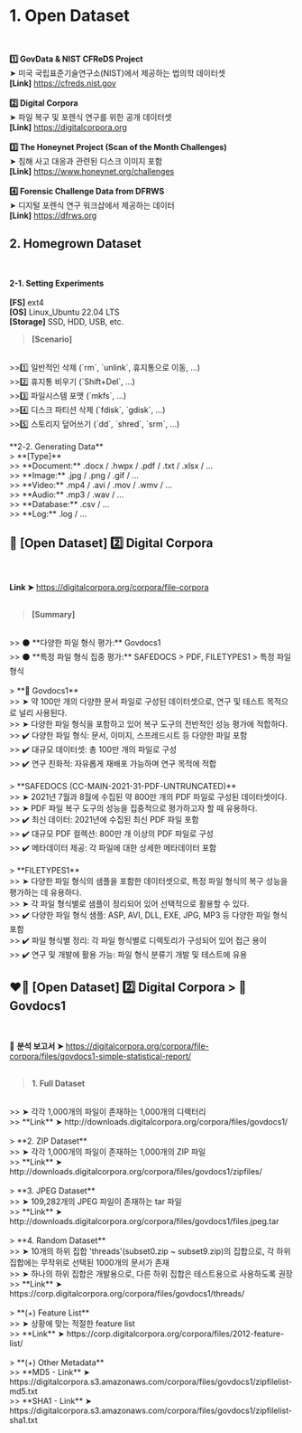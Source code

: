 # 1. Open Dataset
</br>

**1️⃣ GovData & NIST CFReDS Project**
</br>
➤ 미국 국립표준기술연구소(NIST)에서 제공하는 법의학 데이터셋
</br>
**[Link]** https://cfreds.nist.gov
</br>
</br>
**2️⃣ Digital Corpora**
</br>
➤ 파일 복구 및 포렌식 연구를 위한 공개 데이터셋
</br>
**[Link]** https://digitalcorpora.org
</br>
</br>
**3️⃣ The Honeynet Project (Scan of the Month Challenges)**
</br>
➤ 침해 사고 대응과 관련된 디스크 이미지 포함
</br>
**[Link]** https://www.honeynet.org/challenges
</br>
</br>
**4️⃣ Forensic Challenge Data from DFRWS**
</br>
➤ 디지털 포렌식 연구 워크샵에서 제공하는 데이터
</br>
**[Link]** https://dfrws.org
</br>

</div>

## 2. Homegrown Dataset
</br>

**2-1. Setting Experiments**
</br></br>
**[FS]** ext4
</br>
**[OS]** Linux_Ubuntu 22.04 LTS
</br>
**[Storage]** SSD, HDD, USB, etc.
</br>
> **[Scenario]**
</br>
>>1️⃣ 일반적인 삭제 (`rm`, `unlink`, 휴지통으로 이동, ...)
</br>
>>2️⃣ 휴지통 비우기 (`Shift+Del`, ...)
</br>
>>3️⃣ 파일시스템 포맷 (`mkfs`, ...)
</br>
>>4️⃣ 디스크 파티션 삭제 (`fdisk`, `gdisk`, ...)
</br>
>>5️⃣ 스토리지 덮어쓰기 (`dd`, `shred`, `srm`, ...)
</br></br>
**2-2. Generating Data**
</br>
> **[Type]**
</br>
>> **Document:** .docx / .hwpx / .pdf / .txt / .xlsx / ...
</br>
>> **Image:** .jpg / .png / .gif / ...
</br>
>> **Video:** .mp4 / .avi / .mov / .wmv / ...
</br>
>> **Audio:** .mp3 / .wav / ...
</br>
>> **Database:** .csv / ...
</br>
>> **Log:** .log / ...
</br>

</div>

## 📌 [Open Dataset] 2️⃣ Digital Corpora

</br>

**Link ➤** https://digitalcorpora.org/corpora/file-corpora
</br>
</br>
> **[Summary]**
</br>
>> ⚫️ **다양한 파일 형식 평가:** Govdocs1
</br>
>> ⚫️ **특정 파일 형식 집중 평가:** SAFEDOCS > PDF, FILETYPES1 > 특정 파일 형식
</br>
</br>
> **🔴 Govdocs1**
</br>
>> ➤ 약 100만 개의 다양한 문서 파일로 구성된 데이터셋으로, 연구 및 테스트 목적으로 널리 사용된다.
</br>
>> ➤ 다양한 파일 형식을 포함하고 있어 복구 도구의 전반적인 성능 평가에 적합하다.
</br>
>> ✔️ 다양한 파일 형식: 문서, 이미지, 스프레드시트 등 다양한 파일 포함
</br>
>> ✔️ 대규모 데이터셋: 총 100만 개의 파일로 구성
</br>
>> ✔️ 연구 친화적: 자유롭게 재배포 가능하며 연구 목적에 적합
</br>
</br>
> **SAFEDOCS (CC-MAIN-2021-31-PDF-UNTRUNCATED)**
</br>
>> ➤ 2021년 7월과 8월에 수집된 약 800만 개의 PDF 파일로 구성된 데이터셋이다.
</br>
>> ➤ PDF 파일 복구 도구의 성능을 집중적으로 평가하고자 할 때 유용하다.
</br>
>> ✔️ 최신 데이터: 2021년에 수집된 최신 PDF 파일 포함
</br>
>> ✔️ 대규모 PDF 컬렉션: 800만 개 이상의 PDF 파일로 구성
</br>
>> ✔️ 메타데이터 제공: 각 파일에 대한 상세한 메타데이터 포함
</br>
</br>
> **FILETYPES1**
</br>
>> ➤ 다양한 파일 형식의 샘플을 포함한 데이터셋으로, 특정 파일 형식의 복구 성능을 평가하는 데 유용하다.
</br>
>> ➤ 각 파일 형식별로 샘플이 정리되어 있어 선택적으로 활용할 수 있다.
</br>
>> ✔️ 다양한 파일 형식 샘플: ASP, AVI, DLL, EXE, JPG, MP3 등 다양한 파일 형식 포함
</br>
>> ✔️ 파일 형식별 정리: 각 파일 형식별로 디렉토리가 구성되어 있어 접근 용이
</br>
>> ✔️ 연구 및 개발에 활용 가능: 파일 형식 분류기 개발 및 테스트에 유용
</br>

</div>

## ❤️‍🔥 [Open Dataset] 2️⃣ Digital Corpora > 🔴 Govdocs1

</br>

📑 **분석 보고서 ➤** https://digitalcorpora.org/corpora/file-corpora/files/govdocs1-simple-statistical-report/
</br>
</br>
> **1. Full Dataset**
</br>
>> ➤ 각각 1,000개의 파일이 존재하는 1,000개의 디렉터리
</br>
>> **Link** ➤ http://downloads.digitalcorpora.org/corpora/files/govdocs1/
</br>
</br>
> **2. ZIP Dataset**
</br>
>> ➤ 각각 1,000개의 파일이 존재하는 1,000개의 ZIP 파일
</br>
>> **Link** ➤ http://downloads.digitalcorpora.org/corpora/files/govdocs1/zipfiles/
</br>
</br>
> **3. JPEG Dataset**
</br>
>> ➤ 109,282개의 JPEG 파일이 존재하는 tar 파일
</br>
>> **Link** ➤ http://downloads.digitalcorpora.org/corpora/files/govdocs1/files.jpeg.tar
</br>
</br>
> **4. Random Dataset**
</br>
>> ➤ 10개의 하위 집합 'threads'(subset0.zip ~ subset9.zip)의 집합으로, 각 하위 집합에는 무작위로 선택된 1000개의 문서가 존재
</br>
>> ➤ 하나의 하위 집합은 개발용으로, 다른 하위 집합은 테스트용으로 사용하도록 권장
</br>
>> **Link** ➤ https://corp.digitalcorpora.org/corpora/files/govdocs1/threads/
</br>
</br>
> **(+) Feature List**
</br>
>> ➤ 상황에 맞는 적절한 feature list
</br>
>> **Link** ➤ https://corp.digitalcorpora.org/corpora/files/2012-feature-list/
</br>
</br>
> **(+) Other Metadata**
</br>
>> **MD5 - Link** ➤ https://digitalcorpora.s3.amazonaws.com/corpora/files/govdocs1/zipfilelist-md5.txt
</br>
>> **SHA1 - Link** ➤ https://digitalcorpora.s3.amazonaws.com/corpora/files/govdocs1/zipfilelist-sha1.txt
